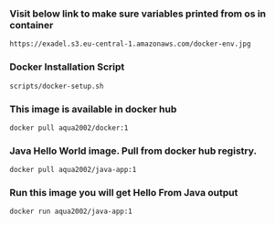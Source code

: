 ### Visit below link to make sure variables printed from os in container
`https://exadel.s3.eu-central-1.amazonaws.com/docker-env.jpg`

### Docker Installation Script 
`scripts/docker-setup.sh`

### This image is available in docker hub 
`docker pull aqua2002/docker:1`

### Java Hello World image. Pull from docker hub registry. 
`docker pull aqua2002/java-app:1`

### Run this image you will get Hello From Java output
`docker run aqua2002/java-app:1`